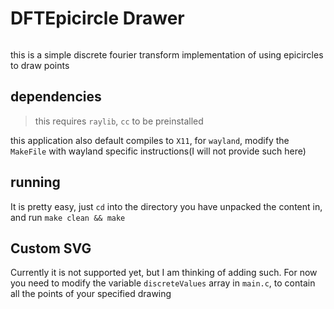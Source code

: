 # DFTEpicircle Drawer

![]()

this is a simple discrete fourier transform implementation of using epicircles to draw points

## dependencies
> this requires `raylib`, `cc` to be preinstalled

this application also default compiles to `X11`, for `wayland`, modify the `MakeFile` with wayland specific instructions(I will not provide such here)


## running
It is pretty easy, just `cd` into the directory you have unpacked the content in, and run `make clean && make`



## Custom SVG
Currently it is not supported yet, but I am thinking of adding such. For now you need to modify the variable `discreteValues` array in `main.c`, to contain all the points of your specified drawing
